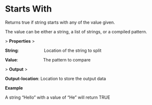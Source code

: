 # Starts With

Returns true if string starts with any of the value given.

The value can be either a string, a list of strings, or a compiled pattern.

&gt; **Properties**
&gt; 

**String**:                     Location of the string to split

**Value**:                     The pattern to compare

&gt; **Output**
&gt; 

**Output-location**: Location to store the output data

**Example**

A string “Hello” with a value of “He” will return TRUE